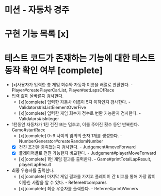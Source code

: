 # 미션 - 자동차 경주

# 구현 기능 목록 [x]

# 테스트 코드가 존재하는 기능에 대한 테스트 동작 확인 여부 [complete]

- [x]사용자가 입력한 총 게임 회수와 자동차 이름을 배열로 반환한다. - Player#createPlayerCarList, Player#setLapsOfRace
- 입력 값이 올바른지 검사한다.
  - [x][complete] 입력한 자동차 이름이 5자 이하인지 검사한다. - Validators#isListElementOverFive
  - [x][complete] 입력한 게임 회수가 정수로 변환 가능한지 검사한다. - Validators#isInteger
- 1턴동안 자동차가 1칸 전진 또는 멈추고, 이를 주어진 횟수 동안 반복한다. Game#startRace
  - [x][complete] 0~9 사이의 임의의 숫자 1개를 생성한다. - NumberGenerator#createRandomNumber
  - [x] 전진 조건을 충족했는지 검사한다. - Judgement#moveForward
  - [x] 플레이어별로 전진 가능한지 비교한다. - Judgement#playerMoveForward
  - [x][complete] 1턴 게임 결과를 출력한다. - Game#printTotalLapResult, playerLapResult
- 최종 우승자를 출력한다.
    - [x][complete] 마지막 게임 결과를 가지고 플레이어 간 비교를 통해 가장 많이 이동한 사람을 알 수 있다. - Referee#compares
    - [x][complete] 최종 우승자를 출력한다. - Referee#printWinners
